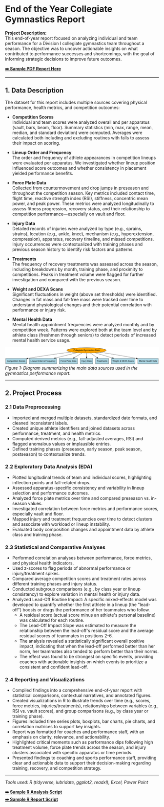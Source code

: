 # End of the Year Collegiate Gymnastics Report

**Project Description:**  
This end-of-year report focused on analyzing individual and team performance for a Division I collegiate gymnastics team throughout a season. The objective was to uncover actionable insights on what contributed to performance successes and shortcomings, with the goal of informing strategic decisions to improve future outcomes.

**[➡️ Sample PDF Report Here](images/Gymnastics/gym_pp.pdf)**

---

## 1. Data Description

The dataset for this report includes multiple sources covering physical performance, health metrics, and competition outcomes:

- **Competition Scores**  
  Individual and team scores were analyzed overall and per apparatus (vault, bars, beam, floor). Summary statistics (min, max, range, mean, median, and standard deviation) were computed. Averages were calculated both including and excluding routines with falls to assess their impact on scoring.

- **Lineup Order and Frequency**  
  The order and frequency of athlete appearances in competition lineups were evaluated per apparatus. We investigated whether lineup position influenced score outcomes and whether consistency in placement yielded performance benefits.

- **Force Plate Data**  
  Collected from countermovement and drop jumps in preseason and throughout the competition season. Key metrics included contact time, flight time, reactive strength index (RSI), stiffness, concentric mean power, and peak power. These metrics were analyzed longitudinally to assess fitness progression, recovery status, and their relationship to competition performance—especially on vault and floor.

- **Injury Data**  
  Detailed records of injuries were analyzed by type (e.g., sprains, strains), location (e.g., ankle, knee), mechanism (e.g., hyperextension, compression), apparatus, recovery timeline, and missed competitions. Injury occurrences were contextualized with training phases and previous season history to identify risk factors and patterns.

- **Treatments**  
  The frequency of recovery treatments was assessed across the season, including breakdowns by month, training phase, and proximity to competitions. Peaks in treatment volume were flagged for further investigation and compared with the previous season.

- **Weight and DEXA Scans**  
  Significant fluctuations in weight (above set thresholds) were identified. Changes in fat mass and fat-free mass were tracked over time to understand physiological changes and their potential correlation with performance or injury risk.

- **Mental Health Data**  
  Mental health appointment frequencies were analyzed monthly and by competition week. Patterns were explored both at the team level and by athlete class (freshmen through seniors) to detect periods of increased mental health service usage.


![Figure 1: Overview of Data Sources](images/Gymnastics/data_sources_diagram.svg)
*Figure 1: Diagram summarizing the main data sources used in the gymnastics performance report.*

---

## 2. Project Process

### 2.1 Data Preprocessing

- Imported and merged multiple datasets, standardized date formats, and cleaned inconsistent labels.
- Created unique athlete identifiers and joined datasets across performance, treatment, and health metrics.
- Computed derived metrics (e.g., fall-adjusted averages, RSI) and flagged anomalous values or implausible entries.
- Defined training phases (preseason, early season, peak season, postseason) to contextualize trends.

### 2.2 Exploratory Data Analysis (EDA)

- Plotted longitudinal trends of team and individual scores, highlighting inflection points and fall-related drops.
- Assessed apparatus-specific consistency and variability in lineup selection and performance outcomes.
- Analyzed force plate metrics over time and compared preseason vs. in-season values.
- Investigated correlation between force metrics and performance scores, especially vault and floor.
- Mapped injury and treatment frequencies over time to detect clusters and associate with workload or lineup instability.
- Evaluated body composition changes and appointment data by athlete class and training phase.

### 2.3 Statistical and Comparative Analyses

- Performed correlation analyses between performance, force metrics, and physical health indicators.
- Used z-scores to flag periods of abnormal performance or injury/treatment spikes.
- Compared average competition scores and treatment rates across different training phases and injury status.
- Conducted subgroup comparisons (e.g., by class year or lineup consistency) to explore variation in mental health or injury data.
- Analyzed Lead-Off Routine Impact: A specific mixed-effects model was developed to quantify whether the first athlete in a lineup (the "lead-off") boosts or drags the performance of her teammates who follow.
  - A residual score (actual score minus an athlete's personal baseline) was calculated for each routine.
  - The Lead-Off Impact Slope was estimated to measure the relationship between the lead-off's residual score and the average residual scores of teammates in positions 2-6.
  - The analysis revealed a statistically significant overall positive impact, indicating that when the lead-off performed better than her norm, her teammates also tended to perform better than their norms.
  - The effect was found to be strongest on specific events, providing coaches with actionable insights on which events to prioritize a consistent and confident lead-off.

### 2.4 Reporting and Visualizations

- Compiled findings into a comprehensive end-of-year report with statistical comparisons, contextual narratives, and annotated figures.
- Created visualizations in R to illustrate trends over time (e.g., scores, force metrics, injuries/treatments), relationships between variables (e.g., RSI vs. vault scores), and group comparisons (e.g., by class year or training phase).
- Figures included time series plots, boxplots, bar charts, pie charts, and correlation matrices to support key insights.
- Report was formatted for coaches and performance staff, with an emphasis on clarity, relevance, and actionability.
- Highlighted critical moments such as performance dips following high treatment volume, force plate trends across the season, and injury clusters associated with specific apparatus or time periods.
- Presented findings to coaching and sports performance staff, providing clear and actionable data to support their decision-making regarding training, recovery, and competition strategy.

---

*Tools used: R (tidyverse, lubridate, ggplot2, readxl), Excel, Power Point*

**[➡️ Sample R Analysis Script](https://github.com/annabusatto/annabusatto.github.io/blob/master/code/lead_off_impact.R)**<br> 
**[➡️ Sample R Report Script]([https://github.com/annabusatto/annabusatto.github.io/blob/master/code/LeadOff_Impact_Report.Rmd])**




